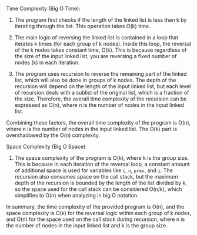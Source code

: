 Time Complexity (Big O Time):
1. The program first checks if the length of the linked list is less than k by iterating through the list. This operation takes O(k) time.

2. The main logic of reversing the linked list is contained in a loop that iterates k times (for each group of k nodes). Inside this loop, the reversal of the k nodes takes constant time, O(k). This is because regardless of the size of the input linked list, you are reversing a fixed number of nodes (k) in each iteration.

3. The program uses recursion to reverse the remaining part of the linked list, which will also be done in groups of k nodes. The depth of the recursion will depend on the length of the input linked list, but each level of recursion deals with a sublist of the original list, which is a fraction of the size. Therefore, the overall time complexity of the recursion can be expressed as O(n), where n is the number of nodes in the input linked list.

Combining these factors, the overall time complexity of the program is O(n), where n is the number of nodes in the input linked list. The O(k) part is overshadowed by the O(n) complexity.

Space Complexity (Big O Space):
1. The space complexity of the program is O(k), where k is the group size. This is because in each iteration of the reversal loop, a constant amount of additional space is used for variables like `c`, `n`, `prev`, and `i`. The recursion also consumes space on the call stack, but the maximum depth of the recursion is bounded by the length of the list divided by k, so the space used for the call stack can be considered O(n/k), which simplifies to O(n) when analyzing in big O notation.

In summary, the time complexity of the provided program is O(n), and the space complexity is O(k) for the reversal logic within each group of k nodes, and O(n) for the space used on the call stack during recursion, where n is the number of nodes in the input linked list and k is the group size.
